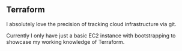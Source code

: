 ## Terraform

I absolutely love the precision of tracking cloud infrastructure via git.

Currently I only have just a basic EC2 instance with bootstrapping to showcase my working knowledge of Terraform.
